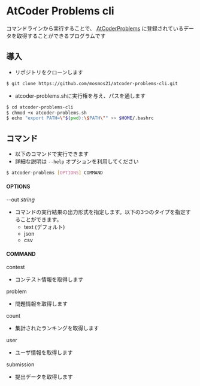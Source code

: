 AtCoder Problems cli
====

コマンドラインから実行することで、
[AtCoderProblems](https://kenkoooo.com/atcoder/)
に登録されているデータを取得することができるプログラムです

## 導入

- リポジトリをクローンします
```bash
$ git clone https://github.com/mosmos21/atcoder-problems-cli.git
```

- atcoder-problems.shに実行権を与え、パスを通します
```bash
$ cd atcoder-problems-cli
$ chmod +x atcoder-problems.sh
$ echo "export PATH=\"$(pwd):\$PATH\"" >> $HOME/.bashrc
```

## コマンド
- 以下のコマンドで実行できます
- 詳細な説明は `--help` オプションを利用してください
```bash
$ atcoder-problems [OPTIONS] COMMAND
```

#### OPTIONS
--out *string*
- コマンドの実行結果の出力形式を指定します。以下の3つのタイプを指定することができます。
  - text (デフォルト)
  - json
  - csv

#### COMMAND

contest
- コンテスト情報を取得します

problem
- 問題情報を取得します

count
- 集計されたランキングを取得します

user
- ユーザ情報を取得します

submission
- 提出データを取得します